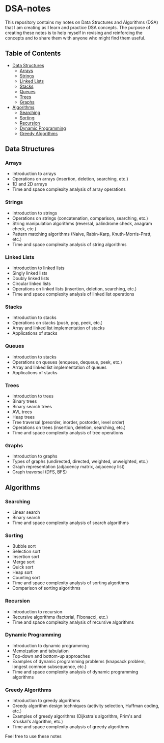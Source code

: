 # DSA-notes

This repository contains my notes on Data Structures and Algorithms (DSA) that I am creating as I learn and practice DSA concepts. The purpose of creating these notes is to help myself in revising and reinforcing the concepts and to share them with anyone who might find them useful.

## Table of Contents

- [Data Structures](#Data-Structures)
  - [Arrays](#Arrays)
  - [Strings](#Strings)
  - [Linked Lists](#Linked-Lists)
  - [Stacks](#stacks)
  - [Queues](#queues)
  - [Trees](#trees)
  - [Graphs](#graphs)
- [Algorithms](#algorithms)
  - [Searching](#searching)
  - [Sorting](#sorting)
  - [Recursion](#recursion)
  - [Dynamic Programming](#dynamic-programming)
  - [Greedy Algorithms](#greedy-algorithms)

## Data Structures

### Arrays

- Introduction to arrays
- Operations on arrays (insertion, deletion, searching, etc.)
- 1D and 2D arrays
- Time and space complexity analysis of array operations

### Strings

- Introduction to strings
- Operations on strings (concatenation, comparison, searching, etc.)
- String manipulation algorithms (reversal, palindrome check, anagram check, etc.)
- Pattern matching algorithms (Naive, Rabin-Karp, Knuth-Morris-Pratt, etc.)
- Time and space complexity analysis of string algorithms

### Linked Lists

- Introduction to linked lists
- Singly linked lists
- Doubly linked lists
- Circular linked lists
- Operations on linked lists (insertion, deletion, searching, etc.)
- Time and space complexity analysis of linked list operations

### Stacks

- Introduction to stacks
- Operations on stacks (push, pop, peek, etc.)
- Array and linked list implementation of stacks
- Applications of stacks

### Queues

- Introduction to stacks
- Operations on queues (enqueue, dequeue, peek, etc.)
- Array and linked list implementation of queues
- Applications of stacks

### Trees

- Introduction to trees
- Binary trees
- Binary search trees
- AVL trees
- Heap trees
- Tree traversal (preorder, inorder, postorder, level order)
- Operations on trees (insertion, deletion, searching, etc.)
- Time and space complexity analysis of tree operations

### Graphs

- Introduction to graphs
- Types of graphs (undirected, directed, weighted, unweighted, etc.)
- Graph representation (adjacency matrix, adjacency list)
- Graph traversal (DFS, BFS)

## Algorithms

### Searching

- Linear search
- Binary search
- Time and space complexity analysis of search algorithms

### Sorting

- Bubble sort
- Selection sort
- Insertion sort
- Merge sort
- Quick sort
- Heap sort
- Counting sort
- Time and space complexity analysis of sorting algorithms
- Comparison of sorting algorithms

### Recursion

- Introduction to recursion
- Recursive algorithms (factorial, Fibonacci, etc.)
- Time and space complexity analysis of recursive algorithms

### Dynamic Programming

- Introduction to dynamic programming
- Memoization and tabulation
- Top-down and bottom-up approaches
- Examples of dynamic programming problems (knapsack problem, longest common subsequence, etc.)
- Time and space complexity analysis of dynamic programming algorithms

### Greedy Algorithms

- Introduction to greedy algorithms
- Greedy algorithm design techniques (activity selection, Huffman coding, etc.)
- Examples of greedy algorithms (Dijkstra's algorithm, Prim's and Kruskal's algorithm, etc.)
- Time and space complexity analysis of greedy algorithms

Feel free to use these notes

